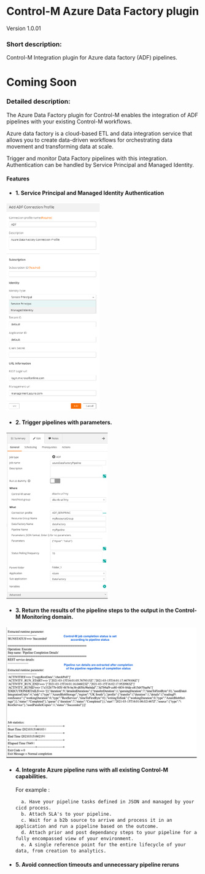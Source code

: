 # Control-M Azure Data Factory plugin
Version 1.0.01

### Short description:
Control-M Integration plugin for Azure data factory (ADF) pipelines.

# Coming Soon
 
### Detailed description:

The Azure Data Factory plugin for Control-M enables the integration of ADF pipelines with your existing Control-M
workflows.

Azure data factory is a cloud-based ETL and data integration service that allows you to create data-driven workflows 
for orchestrating data movement and transforming data at scale.

Trigger and monitor Data Factory pipelines with this integration. Authentication can be handled by Service Principal
and Managed Identity.

#### Features

* #### 1. Service Principal and Managed Identity Authentication 

![](./images/connprof.png)

* #### 2. Trigger pipelines with parameters.

![jobparams](./images/jobparams.png)

* #### 3. Return the results of the pipeline steps to the output in the Control-M Monitoring domain.  

![output](./images/output.png)

* #### 4. Integrate Azure pipeline runs with all existing Control-M capabilities.  
    For example : 
                   
        a. Have your pipeline tasks defined in JSON and managed by your cicd process.          
        b. Attach SLA's to your pipeline.
        c. Wait for a b2b source to arrive and process it in an application and run a pipeline based on the outcome.
        d. Attach prior and post dependancy steps to your pipeline for a fully encompassed view of your environment.
        e. A single reference point for the entire lifecycle of your data, from creation to analytics.

* #### 5. Avoid connection timeouts and unnecessary pipeline reruns



 

